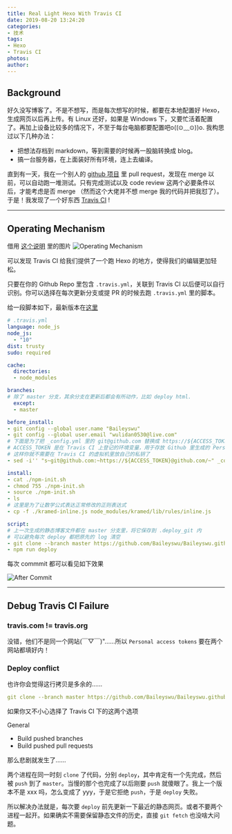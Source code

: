 ```yaml
---
title: Real Light Hexo With Travis CI
date: 2019-08-20 13:24:20
categories:
- 技术
tags:
- Hexo
- Travis CI
photos:
author:
---
```


## Background

好久没写博客了。不是不想写，而是每次想写的时候，都要在本地配置好 Hexo，生成网页以后再上传。有 Linux 还好，如果是 Windows 下，又要忙活着配置了。再加上设备比较多的情况下，不至于每台电脑都要配置吧o((⊙﹏⊙))o. 我构思过以下几种办法：

- 把想法存档到 markdown，等到需要的时候再一股脑转换成 blog。
- 搞一台服务器，在上面装好所有环境，连上去编译。

直到有一天，我在一个别人的 [github 项目](https://github.com/AlekSi/gocoverutil/pull/6#issuecomment-521541893) 里 pull request，发现在 merge 以前，可以自动跑一堆测试。只有完成测试以及 code review 这两个必要条件以后，才能考虑是否 merge （然而这个大佬并不想 merge 我的代码并把我怼了）。于是！我发现了一个好东西 [Travis CI](https://travis-ci.com/) !


---

## Operating Mechanism 

借用 [这个说明](https://github.com/gymgle/g2ex.github.io/blob/d105dc258a9184b667578d9196c223a567fe2269/source/_posts/2019-06-28-hexo-with-travis-ci.md) 里的图片 ![Operating Mechanism](operating.png)

可以发现 Travis CI 给我们提供了一个跑 Hexo 的地方，使得我们的编辑更加轻松。

只要在你的 Github Repo 里包含 `.travis.yml`，关联到 Travis CI 以后便可以自行识别。你可以选择在每次更新分支或提 PR 的时候去跑 `.travis.yml` 里的脚本。

给一段脚本如下，最新版本在[这里](https://github.com/Baileyswu/Baileyswu.github.io/blob/blog_source/.travis.yml)
```yml
# .travis.yml
language: node_js
node_js:
  - "10"
dist: trusty
sudo: required

cache:
  directories:
  - node_modules

branches:
# 除了 master 分支，其余分支在更新后都会有所动作，比如 deploy html.
  except:
  - master

before_install:
- git config --global user.name "Baileyswu"
- git config --global user.email "wulidan0530@live.com"
# 下面是为了把 _config.yml 里的 git@github.com 替换成 https://${ACCESS_TOKEN}@github.com/
# ACCESS_TOKEN 是在 Travis CI 上登记的环境变量，用于存放 Github 里生成的 Personal access tokens
# 这样你就不需要在 Travis CI 的虚拟机里放自己的私钥了
- sed -i'' "s~git@github.com:~https://${ACCESS_TOKEN}@github.com/~" _config.yml

install:
- cat ./npm-init.sh
- chmod 755 ./npm-init.sh
- source ./npm-init.sh
- ls
# 这里是为了让数学公式表达正常修改的正则表达式
- cp -f ./kramed-inline.js node_modules/kramed/lib/rules/inline.js

script:
# 上一次生成的静态博客文件都在 master 分支里，将它保存到 .deploy_git 内
# 可以避免每次 deploy 都把原先的 log 清空
- git clone --branch master https://github.com/Baileyswu/Baileyswu.github.io.git .deploy_git
- npm run deploy
```

每次 commmit 都可以看见如下效果

![After Commit](commit-log.png)

---

## Debug Travis CI Failure

### travis.com != travis.org
没错，他们不是同一个网站(￣▽￣)"……所以 `Personal access tokens` 要在两个网站都填好内！

### Deploy conflict
也许你会觉得这行拷贝是多余的……
```yml
git clone --branch master https://github.com/Baileyswu/Baileyswu.github.io.git .deploy_git
```

如果你又不小心选择了 Travis CI 下的这两个选项

General
- Build pushed branches   
- Build pushed pull requests  

那么悲剧就发生了……

两个进程在同一时刻 `clone` 了代码，分别 `deploy`，其中肯定有一个先完成，然后被 `push` 到了 `master`。当慢的那个也完成了以后刚要 `push` 就傻眼了。我上一个版本不是 xxx 吗，怎么变成了 yyy，于是它拒绝 `push`，于是 `deploy` 失败。

所以解决办法就是，每次要 `deploy` 前先更新一下最近的静态网页。或者不要两个进程一起开。如果确实不需要保留静态文件的历史，直接 `git fetch` 也没啥大问题。